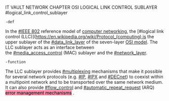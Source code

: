 IT VAULT
NETWORK CHAPTER
OSI LOGICAL LINK CONTROL SUBLAYER
#logical_link_control_sublayer

	-def
In the [#IEEE 802](https://en.wikipedia.org/wiki/IEEE_802 "IEEE 802") reference model of [computer networking](https://en.wikipedia.org/wiki/Computer_networking "Computer networking"), the [#logical link control (LLC)](https://en.wikipedia.org/wiki/Protocol_(computing) is the upper sublayer of the [#data_link_layer](https://en.wikipedia.org/wiki/Data_link_layer "Data link layer")  of the seven-layer [OSI model](https://en.wikipedia.org/wiki/OSI_model "OSI model"). The LLC sublayer acts as an interface between the [#media_access_control](https://en.wikipedia.org/wiki/Media_access_control "Media access control") (MAC) sublayer and the [#network_layer](https://en.wikipedia.org/wiki/Network_layer "Network layer").

	-function
The LLC sublayer provides [#multiplexing](https://en.wikipedia.org/wiki/Multiplexing "Multiplexing") mechanisms that make it possible for several network protocols (e.g. [#IP](https://en.wikipedia.org/wiki/Internet_Protocol "Internet Protocol"), [#IPX](https://en.wikipedia.org/wiki/IPX "IPX") and [#DECnet](https://en.wikipedia.org/wiki/DECnet "DECnet")) to coexist within a multipoint network and to be transported over the same network medium. It can also provide [#flow_control](https://en.wikipedia.org/wiki/Flow_control_(data) "Flow control (data)") and [#automatic_repeat_request](https://en.wikipedia.org/wiki/Automatic_repeat_request "Automatic repeat request") (ARQ) <mark style="background: #FF5582A6;">error management mechanisms</mark> .